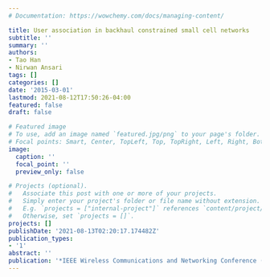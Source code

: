 ```yaml
---
# Documentation: https://wowchemy.com/docs/managing-content/

title: User association in backhaul constrained small cell networks
subtitle: ''
summary: ''
authors:
- Tao Han
- Nirwan Ansari
tags: []
categories: []
date: '2015-03-01'
lastmod: 2021-08-12T17:50:26-04:00
featured: false
draft: false

# Featured image
# To use, add an image named `featured.jpg/png` to your page's folder.
# Focal points: Smart, Center, TopLeft, Top, TopRight, Left, Right, BottomLeft, Bottom, BottomRight.
image:
  caption: ''
  focal_point: ''
  preview_only: false

# Projects (optional).
#   Associate this post with one or more of your projects.
#   Simply enter your project's folder or file name without extension.
#   E.g. `projects = ["internal-project"]` references `content/project/deep-learning/index.md`.
#   Otherwise, set `projects = []`.
projects: []
publishDate: '2021-08-13T02:20:17.174482Z'
publication_types:
- '1'
abstract: ''
publication: '*IEEE Wireless Communications and Networking Conference (WCNC)*'
---
```

